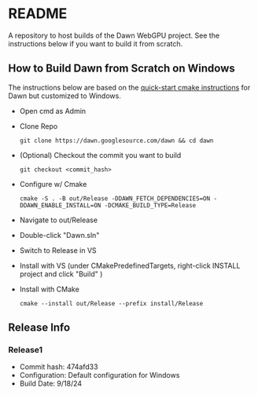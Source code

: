 # README

A repository to host builds of the Dawn WebGPU project. See the instructions below if you want to build it from scratch.


## How to Build Dawn from Scratch on Windows

The instructions below are based on the [quick-start cmake instructions](https://github.com/google/dawn/blob/main/docs/quickstart-cmake.md) for Dawn but customized to Windows.

- Open cmd as Admin

- Clone Repo

    ```
    git clone https://dawn.googlesource.com/dawn && cd dawn
    ```

- (Optional) Checkout the commit you want to build

    ```
    git checkout <commit_hash>
    ```

- Configure w/ Cmake

    ```
    cmake -S . -B out/Release -DDAWN_FETCH_DEPENDENCIES=ON -DDAWN_ENABLE_INSTALL=ON -DCMAKE_BUILD_TYPE=Release
    ```

- Navigate to out/Release

- Double-click "Dawn.sln"

- Switch to Release in VS

- Install with VS (under CMakePredefinedTargets, right-click INSTALL project and click "Build" )

- Install with CMake

    ```
    cmake --install out/Release --prefix install/Release
    ```

## Release Info

### Release1

- Commit hash: 474afd33
- Configuration: Default configuration for Windows
- Build Date: 9/18/24
